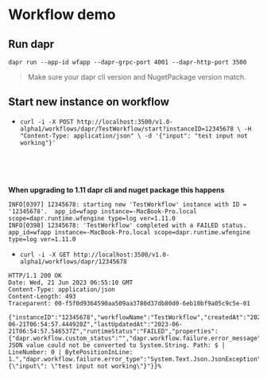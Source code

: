 # Workflow demo
## Run dapr
```dapr run --app-id wfapp --dapr-grpc-port 4001 --dapr-http-port 3500```

> Make sure your dapr cli version and NugetPackage version match.

## Start new instance on workflow

- `curl -i -X POST http://localhost:3500/v1.0-alpha1/workflows/dapr/TestWorkflow/start?instanceID=12345678 \
  -H "Content-Type: application/json" \
  -d '{"input": "test input not working"}'`


<br />
<br />
<br />

__When upgrading to 1.11 dapr cli and nuget package this happens__

```
INFO[0397] 12345678: starting new 'TestWorkflow' instance with ID = '12345678'.  app_id=wfapp instance=-MacBook-Pro.local scope=dapr.runtime.wfengine type=log ver=1.11.0  
INFO[0398] 12345678: 'TestWorkflow' completed with a FAILED status.  app_id=wfapp instance=-MacBook-Pro.local scope=dapr.runtime.wfengine type=log ver=1.11.0
```

- `curl -i -X GET http://localhost:3500/v1.0-alpha1/workflows/dapr/12345678`

```
HTTP/1.1 200 OK
Date: Wed, 21 Jun 2023 06:55:10 GMT
Content-Type: application/json
Content-Length: 493
Traceparent: 00-f5f0d9364590aa509aa3780d37db80d0-6eb10bf9a05c9c5e-01

{"instanceID":"12345678","workflowName":"TestWorkflow","createdAt":"2023-06-21T06:54:57.444920Z","lastUpdatedAt":"2023-06-21T06:54:57.546537Z","runtimeStatus":"FAILED","properties":{"dapr.workflow.custom_status":"","dapr.workflow.failure.error_message":"The JSON value could not be converted to System.String. Path: $ | LineNumber: 0 | BytePositionInLine: 1.","dapr.workflow.failure.error_type":"System.Text.Json.JsonException","dapr.workflow.input":"{\"input\": \"test input not working\"}"}}%
```